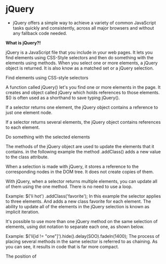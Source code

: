 # jQuery

* jQuery offers a simple way to achieve a variety of common JavaScript tasks quickly and consistently, across all major browsers and without any fallback code needed.

**What is jQuery?!**

jQuery is a JavaScript file that you include in your web pages. It lets you find elements using CSS-Style selectors and then do something with the elements using methods.
When you select one or more elements, a jQuery object is returned. It is also know as a matched set or a jQuery selection.

Find elements using CSS-style selectors

A function called jQuery() let's you find one or more elements in the page. It creates and object called jQuery which holds references to those elements. $() is often used as a shorthand to save typing jQuery().



If a selector returns one element, the jQuery object contains a reference to just one element node.

If a selector returns several elements, the jQuery object contains references to each element.

Do something with the selected elements

The methods of the jQuery object are used to update the elements that it contains. in the following example the method .addClass() adds a new value to the class attribute.


When a selection is made with jQuery, it stores a reference to the corresponding nodes in the DOM tree. It does not create copies of them.

With jQuery, when a selector returns multiple elements, you can update all of them using the one method. There is no need to use a loop.

Example: $('li hot') .addClass('favorite');
In this example the selector applies to three elements. And adds a new class favorite for each element.
The ability to update all of the elements in the jQuery selection is known as implicit iteration.

It's possible to use more than one jQuery method on the same selection of elements, using dot notation to separate each one, as shown below.

Example: $('li[id != "one"]').hide().delay(SOO).fadeln(1400);
The process of placing several methods in the same selector is referred to as chaining. As you can see, it results in code that is far more compact.

The position of <script> elements can affect how quickly a web page seems to load. And the best place to place them is right before the closing of the <body> tag to make sure the HTML loads before running scripts.

 ### Pair Programming

**Why pair program?**
*While learning to code, developers likely study several programming languages. Similar to a foreign language class, there  are four fundamental skills that help anyone learn a new language:*
* Listening: hearing and interpreting the vocabulary.
* Speaking: using the correct words to communicate an idea.
* Reading: understanding what written language intends to convey.
* Writing: producing from scratch a meaningful matter.
**Pair programming touches on all four skills: developers explain out loud what the code should do, listen to others’ guidance, read code that others have written, and write code themselves.**

1- Greater efficiency:

when two people focus on the same code base, it is easier to catch mistakes in the making.
When coming up with ideas and discussing solutions out loud, two programmers may come to a solution faster than one programmer on their own.
Also, when the pair is stuck, both programmers can research the problem and reach a solution faster.
Researches also identified pairing enhances technical skills, team communication, and even enjoyability of coding in the workplace.

2- Engaged collaboration:

When two programmers focus on the same code, the experience is more engaging and both programmers are more focused than if they were working alone. It is harder to procrastinate or get off track when someone else is relying on you to complete the work.
When developers pair program, they rely more on each other and can often find a solution together without needing to ask for additional help. Ultimately, this boosts overall confidence.
 
 3-Learning from fellow students:


